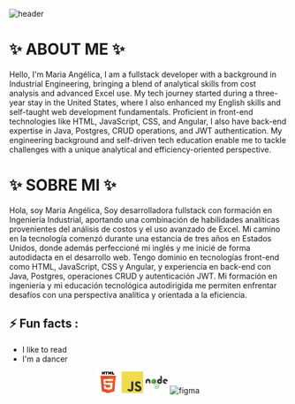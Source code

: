 ![header](../maria/OneDrive/Imágenes/imagenes/Purple-fullstack.gif)
# ✨ ABOUT ME ✨ 

Hello, I'm Maria Angélica, I am a fullstack developer with a background in Industrial Engineering, bringing a blend of analytical skills from cost analysis and advanced Excel use. My tech journey started during a three-year stay in the United States, where I also enhanced my English skills and self-taught web development fundamentals. Proficient in front-end technologies like HTML, JavaScript, CSS, and Angular, I also have back-end expertise in Java, Postgres, CRUD operations, and JWT authentication. My engineering background and self-driven tech education enable me to tackle challenges with a unique analytical and efficiency-oriented perspective.

# ✨ SOBRE MI ✨ 
Hola, soy Maria Angélica, Soy desarrolladora fullstack con formación en Ingeniería Industrial, aportando una combinación de habilidades analíticas provenientes del análisis de costos y el uso avanzado de Excel. Mi camino en la tecnología comenzó durante una estancia de tres años en Estados Unidos, donde además perfeccioné mi inglés y me inicié de forma autodidacta en el desarrollo web. Tengo dominio en tecnologías front-end como HTML, JavaScript, CSS y Angular, y experiencia en back-end con Java, Postgres, operaciones CRUD y autenticación JWT. Mi formación en ingeniería y mi educación tecnológica autodirigida me permiten enfrentar desafíos con una perspectiva analítica y orientada a la eficiencia.

## ⚡ Fun facts :
- I like to read
- I'm a dancer


<p align="center"> 
<img src="https://raw.githubusercontent.com/devicons/devicon/master/icons/html5/html5-original-wordmark.svg" alt="html5" width="40" height="40"/> </a>
<img src="https://raw.githubusercontent.com/devicons/devicon/master/icons/javascript/javascript-original.svg" alt="javascript" width="40" height="40"/> </a> 
<img src="https://raw.githubusercontent.com/devicons/devicon/master/icons/nodejs/nodejs-original-wordmark.svg" alt="nodejs" width="40" height="40"/> </a> 
<img src="https://www.vectorlogo.zone/logos/figma/figma-icon.svg" alt="figma" width="40" height="40"/> </a>  </p>


